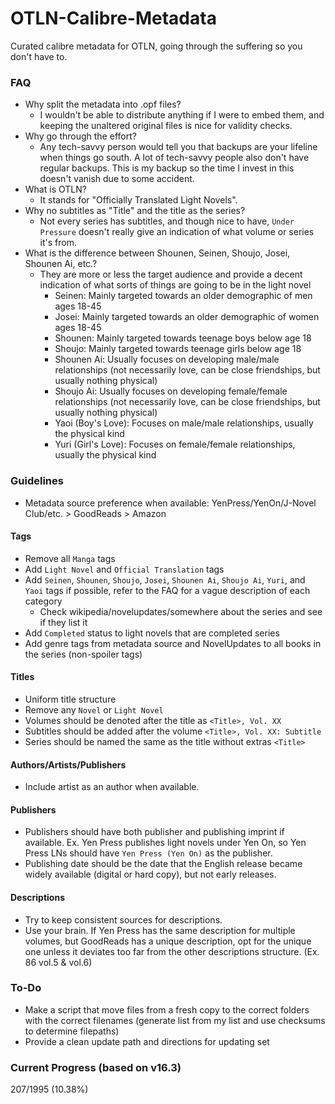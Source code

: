 # OTLN-Calibre-Metadata
Curated calibre metadata for OTLN, going through the suffering so you don't have to.

### FAQ
- Why split the metadata into .opf files?
    - I wouldn't be able to distribute anything if I were to embed them, and keeping the unaltered original files is nice for validity checks.
- Why go through the effort?
    - Any tech-savvy person would tell you that backups are your lifeline when things go south. A lot of tech-savvy people also don't have regular backups. This is my backup so the time I invest in this doesn't vanish due to some accident.
- What is OTLN?
    - It stands for "Officially Translated Light Novels".
- Why no subtitles as "Title" and the title as the series?
    - Not every series has subtitles, and though nice to have, `Under Pressure` doesn't really give an indication of what volume or series it's from.
- What is the difference between Shounen, Seinen, Shoujo, Josei, Shounen Ai, etc.?
    - They are more or less the target audience and provide a decent indication of what sorts of things are going to be in the light novel
        - Seinen: Mainly targeted towards an older demographic of men ages 18-45
        - Josei: Mainly targeted towards an older demographic of women ages 18-45
        - Shounen: Mainly targeted towards teenage boys below age 18
        - Shoujo: Mainly targeted towards teenage girls below age 18
        - Shounen Ai: Usually focuses on developing male/male relationships (not necessarily love, can be close friendships, but usually nothing physical)
        - Shoujo Ai: Usually focuses on developing female/female relationships (not necessarily love, can be close friendships, but usually nothing physical)
        - Yaoi (Boy's Love): Focuses on male/male relationships, usually the physical kind
        - Yuri (Girl's Love): Focuses on female/female relationships, usually the physical kind
### Guidelines
- Metadata source preference when available: YenPress/YenOn/J-Novel Club/etc. > GoodReads > Amazon
#### Tags
- Remove all `Manga` tags 
- Add `Light Novel` and `Official Translation` tags
- Add `Seinen`, `Shounen`, `Shoujo`, `Josei`, `Shounen Ai`, `Shoujo Ai`, `Yuri`, and `Yaoi` tags if possible, refer to the FAQ for a vague description of each category
    - Check wikipedia/novelupdates/somewhere about the series and see if they list it
- Add `Completed` status to light novels that are completed series
- Add genre tags from metadata source and NovelUpdates to all books in the series (non-spoiler tags)
#### Titles
- Uniform title structure
- Remove any `Novel` or `Light Novel`
- Volumes should be denoted after the title as `<Title>, Vol. XX`
- Subtitles should be added after the volume `<Title>, Vol. XX: Subtitle`
- Series should be named the same as the title without extras `<Title>`
#### Authors/Artists/Publishers
- Include artist as an author when available.
#### Publishers
- Publishers should have both publisher and publishing imprint if available. Ex. Yen Press publishes light novels under Yen On, so Yen Press LNs should have `Yen Press (Yen On)` as the publisher.
- Publishing date should be the date that the English release became widely available (digital or hard copy), but not early releases.
#### Descriptions
- Try to keep consistent sources for descriptions.
- Use your brain. If Yen Press has the same description for multiple volumes, but GoodReads has a unique description, opt for the unique one unless it deviates too far from the other descriptions structure. (Ex. 86 vol.5 & vol.6)

### To-Do
- Make a script that move files from a fresh copy to the correct folders with the correct filenames (generate list from my list and use checksums to determine filepaths)
- Provide a clean update path and directions for updating set

### Current Progress (based on v16.3)
207/1995 (10.38%)